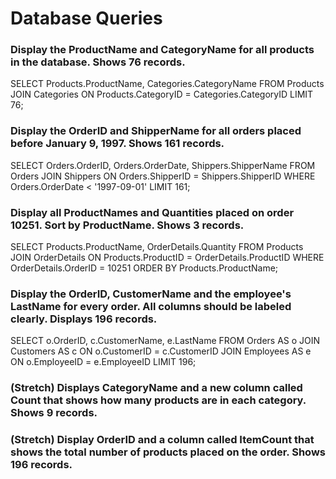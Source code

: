 # Database Queries

### Display the ProductName and CategoryName for all products in the database. Shows 76 records.
SELECT Products.ProductName, Categories.CategoryName
FROM Products JOIN Categories
ON Products.CategoryID = Categories.CategoryID LIMIT 76;

### Display the OrderID and ShipperName for all orders placed before January 9, 1997. Shows 161 records.
SELECT Orders.OrderID, Orders.OrderDate, Shippers.ShipperName
FROM Orders JOIN Shippers
ON Orders.ShipperID = Shippers.ShipperID
WHERE Orders.OrderDate < '1997-09-01' LIMIT 161;

### Display all ProductNames and Quantities placed on order 10251. Sort by ProductName. Shows 3 records.
SELECT Products.ProductName, OrderDetails.Quantity
FROM Products JOIN OrderDetails
ON Products.ProductID = OrderDetails.ProductID
WHERE OrderDetails.OrderID = 10251
ORDER BY Products.ProductName;

### Display the OrderID, CustomerName and the employee's LastName for every order. All columns should be labeled clearly. Displays 196 records.
SELECT o.OrderID, c.CustomerName, e.LastName
FROM Orders AS o JOIN Customers AS c ON o.CustomerID = c.CustomerID
JOIN Employees
AS e ON o.EmployeeID = e.EmployeeID LIMIT 196;

### (Stretch)  Displays CategoryName and a new column called Count that shows how many products are in each category. Shows 9 records.

### (Stretch) Display OrderID and a  column called ItemCount that shows the total number of products placed on the order. Shows 196 records.
